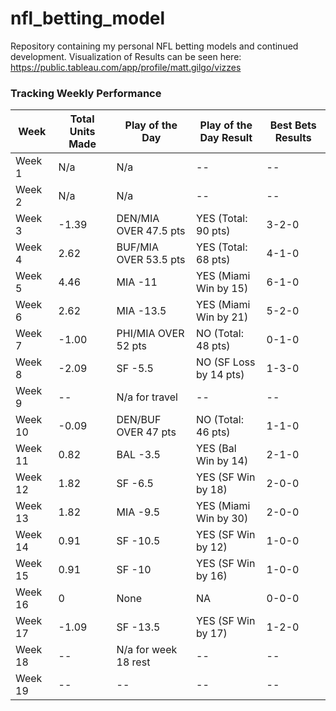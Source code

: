 # nfl_betting_model
Repository containing my personal NFL betting models and continued development. Visualization of Results can be seen here: https://public.tableau.com/app/profile/matt.gilgo/vizzes

### Tracking Weekly Performance

| Week    | Total Units Made | Play of the Day       | Play of the Day Result | Best Bets Results |
| ------- | ---------------- | --------------------- | ---------------------- | ----------------- |
| Week 1  | N/a              | N/a                   | --                     | --                |
| Week 2  | N/a              | N/a                   | --                     | --                |
| Week 3  | -1.39            | DEN/MIA OVER 47.5 pts | YES (Total: 90 pts)    | 3-2-0             |
| Week 4  | 2.62             | BUF/MIA OVER 53.5 pts | YES (Total: 68 pts)    | 4-1-0             |
| Week 5  | 4.46             | MIA -11               | YES (Miami Win by 15)  | 6-1-0             |
| Week 6  | 2.62             | MIA -13.5             | YES (Miami Win by 21)  | 5-2-0             |
| Week 7  | -1.00            | PHI/MIA OVER 52 pts   | NO (Total: 48 pts)     | 0-1-0             |
| Week 8  | -2.09            | SF -5.5               | NO (SF Loss by 14 pts) | 1-3-0             |
| Week 9  | --               | N/a for travel        | --                     | --                |
| Week 10 | -0.09            | DEN/BUF OVER 47 pts   | NO (Total: 46 pts)     | 1-1-0             |
| Week 11 | 0.82             | BAL -3.5              | YES (Bal Win by 14)    | 2-1-0             |
| Week 12 | 1.82             | SF -6.5               | YES (SF Win by 18)     | 2-0-0             |
| Week 13 | 1.82             | MIA -9.5              | YES (Miami Win by 30)  | 2-0-0             |
| Week 14 | 0.91             | SF -10.5              | YES (SF Win by 12)     | 1-0-0             |
| Week 15 | 0.91             | SF -10                | YES (SF Win by 16)     | 1-0-0             |
| Week 16 | 0                | None                  | NA                     | 0-0-0             |
| Week 17 | -1.09            | SF -13.5              | YES (SF Win by 17)     | 1-2-0             |
| Week 18 | --               | N/a for week 18 rest  | --                     | --                |
| Week 19 | --               | --                    | --                     | --                |
